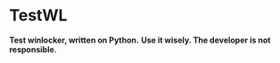 # TestWL
**Test winlocker, written on Python.**
**Use it wisely. The developer is not responsible.**
